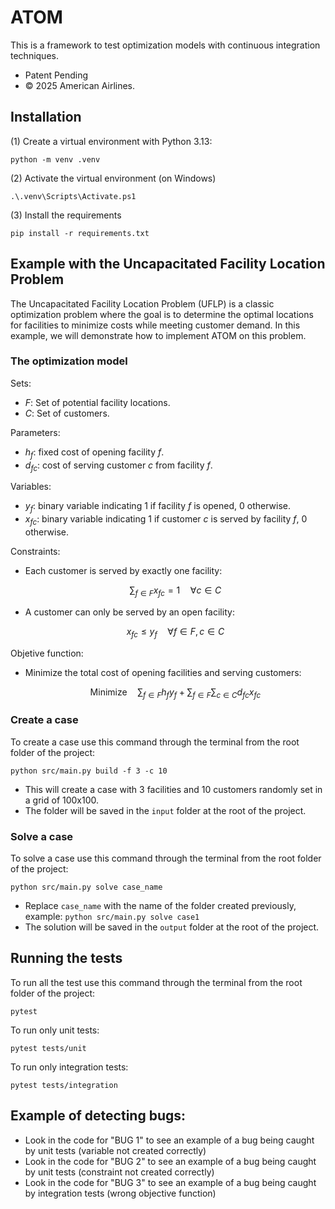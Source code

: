 # ATOM
This is a framework to test optimization models with continuous integration techniques.
- Patent Pending
- © 2025 American Airlines.

## Installation
(1) Create a virtual environment with Python 3.13:

`python -m venv .venv`

(2) Activate the virtual environment (on Windows)

`.\.venv\Scripts\Activate.ps1`

(3) Install the requirements

`pip install -r requirements.txt`

## Example with the Uncapacitated Facility Location Problem
The Uncapacitated Facility Location Problem (UFLP) is a classic optimization problem where the 
goal is to determine the optimal locations for facilities to minimize costs while meeting customer demand. 
In this example, we will demonstrate how to implement ATOM on this problem.

### The optimization model
Sets:
- $F$: Set of potential facility locations.
- $C$: Set of customers.

Parameters:
- $h_f$: fixed cost of opening facility $f$.
- $d_{fc}$: cost of serving customer $c$ from facility $f$.

Variables:
- $y_f$: binary variable indicating 1 if facility $f$ is opened, 0 otherwise.
- $x_{fc}$: binary variable indicating 1 if customer $c$ is served by facility $f$, 0 otherwise.

Constraints:
- Each customer is served by exactly one facility:

   $$\sum_{f \in F} x_{fc} = 1 \quad \forall c \in C$$
- A customer can only be served by an open facility:

   $$x_{fc} \leq y_f \quad \forall f \in F, c \in C$$

Objetive function:
- Minimize the total cost of opening facilities and serving customers:

   $$\text{Minimize} \quad \sum_{f \in F} h_f y_f + \sum_{f \in F} \sum_{c \in C} d_{fc} x_{fc}$$


### Create a case
To create a case use this command through the terminal from the root folder of the project:

`python src/main.py build -f 3 -c 10`
- This will create a case with 3 facilities and 10 customers randomly set in a grid of 100x100.
- The folder will be saved in the `input` folder at the root of the project.

### Solve a case
To solve a case use this command through the terminal from the root folder of the project:

`python src/main.py solve case_name`
- Replace `case_name` with the name of the folder created previously, example:
`python src/main.py solve case1`
- The solution will be saved in the `output` folder at the root of the project.

## Running the tests
To run all the test use this command through the terminal from the root folder of the project:

`pytest`

To run only unit tests:

`pytest tests/unit`

To run only integration tests:

`pytest tests/integration`

## Example of detecting bugs:
- Look in the code for "BUG 1" to see an example of a bug being caught by unit tests (variable not created correctly)
- Look in the code for "BUG 2" to see an example of a bug being caught by unit tests (constraint not created correctly)
- Look in the code for "BUG 3" to see an example of a bug being caught by integration tests (wrong objective function)
